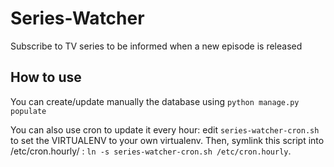 Series-Watcher
==============

Subscribe to TV series to be informed when a new episode is released

How to use
----------

You can create/update manually the database using `python manage.py populate`

You can also use cron to update it every hour: edit `series-watcher-cron.sh`
to set the VIRTUALENV to your own virtualenv. Then, symlink this script into
/etc/cron.hourly/ : `ln -s series-watcher-cron.sh /etc/cron.hourly`.
